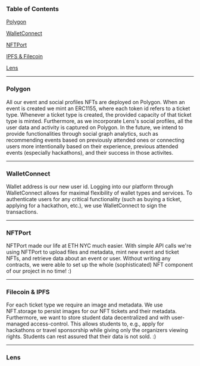 

### Table of Contents

[Polygon](#Polygon)

[WalletConnect](#WalletConnect)

[NFTPort](#NFTPort)

[IPFS & Filecoin](#Filecoin)

[Lens](#Lens)

---

<a name="Polygon"/></a>
### Polygon
All our event and social profiles NFTs are deployed on Polygon. When an event is created we mint an ERC1155, where each token id refers to a ticket type. Whenever a ticket type is created, the provided capacity of that ticket type is minted. 
Furthermore, as we incorporate Lens's social profiles, all the user data and activity is captured on Polygon. In the future, we intend to provide functionalities through social graph analytics, such as recommending events based on previously attended ones or connecting users more intentionally based on their experience, previous attended events (especially hackathons), and their success in those activites.

---

<a name="WalletConnect"/></a>
### WalletConnect
Wallet address is our new user id. Logging into our platform through WalletConnect allows for maximal flexibility of wallet types and services. To authenticate users for any critical functionality (such as buying a ticket, applying for a hackathon, etc.), we use WalletConnect to sign the transactions.

---

<a name="NFTPort"/></a>
### NFTPort
NFTPort made our life at ETH NYC much easier. With simple API calls we're using NFTPort to upload files and metadata, mint new event and ticket NFTs, and retrieve data about an event or user. Without writing any contracts, we were able to set up the whole (sophisticated) NFT component of our project in no time! :)

---

<a name="Filecoin"/></a>
### Filecoin & IPFS
For each ticket type we require an image and metadata. We use NFT.storage to persist images for our NFT tickets and their metadata.
Furthermore, we want to store student data decentralized and with user-managed access-control. This allows students to, e.g., apply for hackathons or travel sponsorship while giving only the organizers viewing rights. Students can rest assured that their data is not sold. :) 

---

<a name="Lens"/></a>
### Lens

